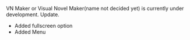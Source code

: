 VN Maker or Visual Novel Maker(name not decided yet) is currently under development.
Update.
- Added fullscreen option
- Added Menu
